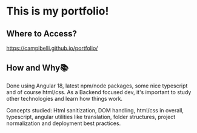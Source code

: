 # This is my portfolio!

## Where to Access?
https://campibelli.github.io/portfolio/


## How and Why📚
Done using Angular 18, latest npm/node packages, some nice typescript and of course html/css.
As a Backend focused dev, it's important to study other technologies and learn how things work.

Concepts studied: Html sanitization, DOM handling, html/css in overall, typescript, angular utilities like translation, folder structures, project normalization and deployment best practices.
